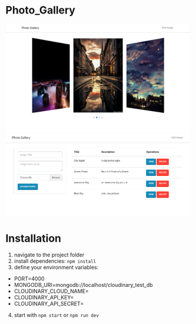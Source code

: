# Photo_Gallery
![](docs/swiper_gallery.png)
![](docs/photos_panel.png)

# Installation
1. navigate to the project folder
2. install dependencies: `npm install`
3. define your environment variables:
  - PORT=4000
  - MONGODB_URI=mongodb://localhost/cloudinary_test_db
  - CLOUDINARY_CLOUD_NAME=
  - CLOUDINARY_API_KEY=
  - CLOUDINARY_API_SECRET=
4. start with `npm start` or `npm run dev`
